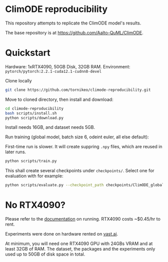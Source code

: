 # ClimODE reproducibility

This repository attempts to replicate the ClimODE model's results. 

The base repository is at https://github.com/Aalto-QuML/ClimODE. 

# Quickstart

Hardware: 1xRTX4090, 50GB Disk, 32GB RAM.
Environment: `pytorch/pytorch:2.2.1-cuda12.1-cudnn8-devel`

Clone locally
```sh
git clone https://github.com/tornikeo/climode-reproducibility.git
```

Move to cloned directory, then install and download:

```sh
cd climode-reproducibility
bash scripts/install.sh
python scripts/download.py
```

Install needs 16GB, and dataset needs 5GB.

Run training (global model, batch size 6, odeint euler, all else default):

First-time run is slower. It will create suppring `.npy` files, which are reused in later runs.

```sh
python scripts/train.py
```

This shall create several checkpoints under `checkpoints/`. Select one for evaluation with for example:

```sh
python scripts/evaluate.py --checkpoint_path checkpoints/ClimODE_global_euler_0_model_10_-438.79186260700226.pt
```

# No RTX4090?

Please refer to the [documentation](./docs/on_vastai.md) on running. RTX4090 costs ~$0.45/hr to rent.

Experiments were done on hardware rented on [vast.ai](https://vast.ai/). 

At minimum, you will need one RTX4090 GPU with 24GBs VRAM and at least 32GB of RAM. The dataset, the packages and the experiments only used up to 50GB of disk space in total. 
